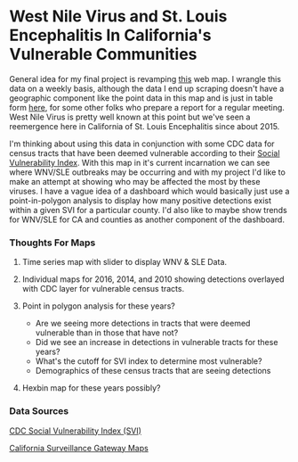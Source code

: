 # West Nile Virus and St. Louis Encephalitis In California's Vulnerable Communities

General idea for my final project is revamping [this](https://maps.calsurv.org/) web map.  I wrangle this data on a weekly basis, although the data I end up scraping doesn't have a geographic component like the point data in this 
map and is just in table form [here](http://www.westnile.ca.gov/web_reports.php?report=sle&option=print&year=2018), for some other folks who prepare a report for a regular meeting.  West Nile Virus is pretty well known at this point but we've seen a reemergence 
here in California of St. Louis Encephalitis since about 2015.  

I'm thinking about using this data in conjunction with some CDC data for census tracts that have been deemed vulnerable according to their [Social Vulnerability Index](https://svi.cdc.gov/).  With this map in it's current incarnation we can see where WNV/SLE 
outbreaks may be occurring and with my project I'd like to make an attempt at showing who may be affected the most by these viruses.  I have a vague idea of a dashboard which would basically just use a point-in-polygon analysis to display how many positive 
detections exist within a given SVI for a particular county. I'd also like to maybe show trends for WNV/SLE for CA and counties as another component of the dashboard.      

### Thoughts For Maps

1. Time series map with slider to display WNV & SLE Data.

2.  Individual maps for 2016, 2014, and 2010 showing detections overlayed with CDC layer for vulnerable census tracts.
    
3. Point in polygon analysis for these years?
     
     - Are we seeing more detections in tracts that were deemed vulnerable than in those that have not?
     - Did we see an increase in detections in vulnerable tracts for these years?
     - What's the cutoff for SVI index to determine most vulnerable?
     - Demographics of these census tracts that are seeing detections

4. Hexbin map for these years possibly?

### Data Sources

[CDC Social Vulnerability Index (SVI)](https://svi.cdc.gov/data-and-tools-download.html)

[California Surveillance Gateway Maps](https://maps.calsurv.org/)


